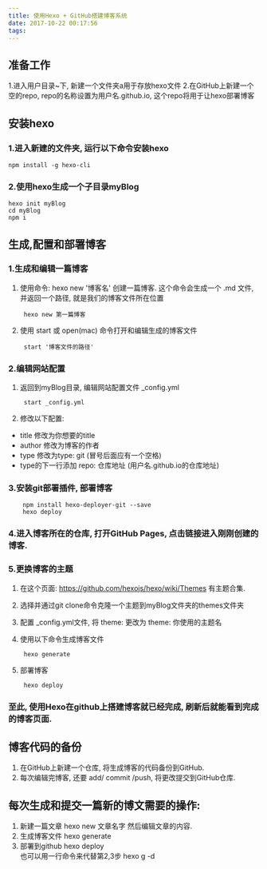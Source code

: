 ```yaml
---
title: 使用Hexo + GitHub搭建博客系统
date: 2017-10-22 00:17:56
tags:
---
```

## 准备工作
1.进入用户目录~下, 新建一个文件夹a用于存放hexo文件
2.在GitHub上新建一个空的repo, repo的名称设置为用户名.github.io, 这个repo将用于让hexo部署博客

## 安装hexo
### 1.进入新建的文件夹, 运行以下命令安装hexo

    npm install -g hexo-cli

### 2.使用hexo生成一个子目录myBlog

    hexo init myBlog
    cd myBlog
    npm i

## 生成,配置和部署博客
### 1.生成和编辑一篇博客
1. 使用命令: hexo new '博客名' 创建一篇博客. 这个命令会生成一个 .md 文件, 并返回一个路径, 就是我们的博客文件所在位置

        hexo new 第一篇博客

2. 使用 start 或 open(mac) 命令打开和编辑生成的博客文件

        start '博客文件的路径'

### 2.编辑网站配置
1. 返回到myBlog目录, 编辑网站配置文件 _config.yml

        start _config.yml

2. 修改以下配置:
+   title 修改为你想要的title
+   author 修改为博客的作者
+   type 修改为type: git (冒号后面应有一个空格)
+   type的下一行添加 repo: 仓库地址 (用户名.github.io的仓库地址)

### 3.安装git部署插件, 部署博客

        npm install hexo-deployer-git --save
        hexo deploy

### 4.进入博客所在的仓库, 打开GitHub Pages, 点击链接进入刚刚创建的博客.

### 5.更换博客的主题
1. 在这个页面: https://github.com/hexojs/hexo/wiki/Themes 有主题合集.
2. 选择并通过git clone命令克隆一个主题到myBlog文件夹的themes文件夹
3. 配置 _config.yml文件, 将 theme: 更改为 theme: 你使用的主题名
4. 使用以下命令生成博客文件

        hexo generate
5. 部署博客

        hexo deploy

### 至此, 使用Hexo在github上搭建博客就已经完成, 刷新后就能看到完成的博客页面.

## 博客代码的备份
1. 在GitHub上新建一个仓库, 将生成博客的代码备份到GitHub. 
2. 每次编辑完博客, 还要 add/ commit /push, 将更改提交到GitHub仓库.

## 每次生成和提交一篇新的博文需要的操作:
1. 新建一篇文章
        hexo new 文章名字
然后编辑文章的内容.
2. 生成博客文件
        hexo generate
3. 部署到github
        hexo deploy  
也可以用一行命令来代替第2,3步
        hexo g -d        